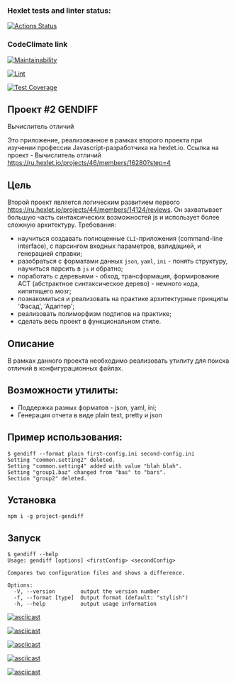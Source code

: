 ### Hexlet tests and linter status:

[![Actions Status](https://github.com/drkalach/frontend-project-lvl2/workflows/hexlet-check/badge.svg)](https://github.com/drkalach/frontend-project-lvl2/actions)

### CodeClimate link

[![Maintainability](https://api.codeclimate.com/v1/badges/e315372da7dc001266f7/maintainability)](https://codeclimate.com/github/drkalach/frontend-project-lvl2/maintainability)

[![Lint](https://github.com/drkalach/frontend-project-lvl2/actions/workflows/main.yml/badge.svg)](https://github.com/drkalach/frontend-project-lvl2/actions/workflows/main.yml)

[![Test Coverage](https://api.codeclimate.com/v1/badges/e315372da7dc001266f7/test_coverage)](https://codeclimate.com/github/drkalach/frontend-project-lvl2/test_coverage)

## Проект #2 GENDIFF

Вычислитель отличий

Это приложение, реализованное в рамках второго проекта при изучении профессии Javascript-разработчика на hexlet.io. Ссылка на проект - Вычислитель отличий https://ru.hexlet.io/projects/46/members/16280?step=4

## Цель

Второй проект является логическим развитием первого https://ru.hexlet.io/projects/44/members/14124/reviews. Он захватывает большую часть синтаксических возможностей js и использует более сложную архитектуру. Требования:

-   научиться создавать полноценные `CLI`-приложения (command-line interface), с парсингом входных параметров, валидацией, и генерацией справки;
-   разобраться с форматами данных `json`, `yaml`, `ini` - понять структуру, научиться парсить в `js` и обратно;
-   поработать с деревьями - обход, трансформация, формирование АСТ (абстрактное синтаксическое дерево) - немного кода, кипятящего мозг;
-   познакомиться и реализовать на практике архитектурные принципы 'Фасад', 'Адаптер';
-   реализовать полиморфизм подтипов на практике;
-   сделать весь проект в функциональном стиле.

## Описание

В рамках данного проекта необходимо реализовать утилиту для поиска отличий в конфигурационных файлах.

## Возможности утилиты:

-   Поддержка разных форматов - json, yaml, ini;
-   Генерация отчета в виде plain text, pretty и json

## Пример использования:

```
$ gendiff --format plain first-config.ini second-config.ini
Setting "common.setting2" deleted.
Setting "common.setting4" added with value "blah blah".
Setting "group1.baz" changed from "bas" to "bars".
Section "group2" deleted.
```

## Установка

`npm i -g project-gendiff`

## Запуск

```
$ gendiff --help
Usage: gendiff [options] <firstConfig> <secondConfig>

Compares two configuration files and shows a difference.

Options:
  -V, --version        output the version number
  -f, --format [type]  Output format (default: "stylish")
  -h, --help           output usage information
```

[![asciicast](https://asciinema.org/a/427913.svg)](https://asciinema.org/a/427913)


[![asciicast](https://asciinema.org/a/428982.svg)](https://asciinema.org/a/428982)


[![asciicast](https://asciinema.org/a/428983.svg)](https://asciinema.org/a/428983)


[![asciicast](https://asciinema.org/a/429440.svg)](https://asciinema.org/a/429440)


[![asciicast](https://asciinema.org/a/429704.svg)](https://asciinema.org/a/429704)